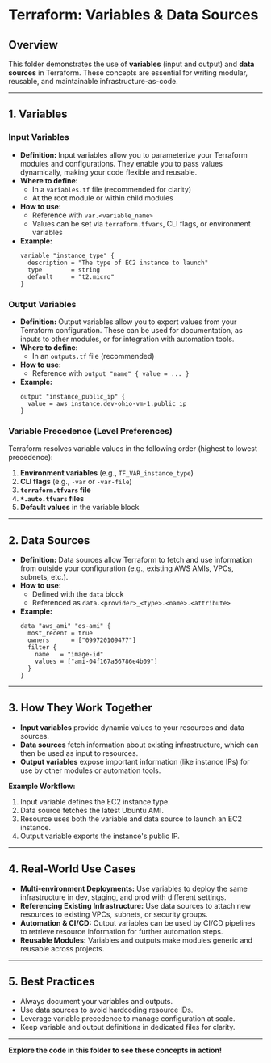 # Terraform: Variables & Data Sources

## Overview
This folder demonstrates the use of **variables** (input and output) and **data sources** in Terraform. These concepts are essential for writing modular, reusable, and maintainable infrastructure-as-code.

---

## 1. Variables

### Input Variables
- **Definition:** Input variables allow you to parameterize your Terraform modules and configurations. They enable you to pass values dynamically, making your code flexible and reusable.
- **Where to define:**
  - In a `variables.tf` file (recommended for clarity)
  - At the root module or within child modules
- **How to use:**
  - Reference with `var.<variable_name>`
  - Values can be set via `terraform.tfvars`, CLI flags, or environment variables
- **Example:**
  ```hcl
  variable "instance_type" {
    description = "The type of EC2 instance to launch"
    type        = string
    default     = "t2.micro"
  }
  ```

### Output Variables
- **Definition:** Output variables allow you to export values from your Terraform configuration. These can be used for documentation, as inputs to other modules, or for integration with automation tools.
- **Where to define:**
  - In an `outputs.tf` file (recommended)
- **How to use:**
  - Reference with `output "name" { value = ... }`
- **Example:**
  ```hcl
  output "instance_public_ip" {
    value = aws_instance.dev-ohio-vm-1.public_ip
  }
  ```

### Variable Precedence (Level Preferences)
Terraform resolves variable values in the following order (highest to lowest precedence):
1. **Environment variables** (e.g., `TF_VAR_instance_type`)
2. **CLI flags** (e.g., `-var` or `-var-file`)
3. **`terraform.tfvars` file**
4. **`*.auto.tfvars` files**
5. **Default values** in the variable block

---

## 2. Data Sources
- **Definition:** Data sources allow Terraform to fetch and use information from outside your configuration (e.g., existing AWS AMIs, VPCs, subnets, etc.).
- **How to use:**
  - Defined with the `data` block
  - Referenced as `data.<provider>_<type>.<name>.<attribute>`
- **Example:**
  ```hcl
  data "aws_ami" "os-ami" {
    most_recent = true
    owners      = ["099720109477"]
    filter {
      name   = "image-id"
      values = ["ami-04f167a56786e4b09"]
    }
  }
  ```

---

## 3. How They Work Together
- **Input variables** provide dynamic values to your resources and data sources.
- **Data sources** fetch information about existing infrastructure, which can then be used as input to resources.
- **Output variables** expose important information (like instance IPs) for use by other modules or automation tools.

**Example Workflow:**
1. Input variable defines the EC2 instance type.
2. Data source fetches the latest Ubuntu AMI.
3. Resource uses both the variable and data source to launch an EC2 instance.
4. Output variable exports the instance's public IP.

---

## 4. Real-World Use Cases
- **Multi-environment Deployments:** Use variables to deploy the same infrastructure in dev, staging, and prod with different settings.
- **Referencing Existing Infrastructure:** Use data sources to attach new resources to existing VPCs, subnets, or security groups.
- **Automation & CI/CD:** Output variables can be used by CI/CD pipelines to retrieve resource information for further automation steps.
- **Reusable Modules:** Variables and outputs make modules generic and reusable across projects.

---

## 5. Best Practices
- Always document your variables and outputs.
- Use data sources to avoid hardcoding resource IDs.
- Leverage variable precedence to manage configuration at scale.
- Keep variable and output definitions in dedicated files for clarity.

---

**Explore the code in this folder to see these concepts in action!** 